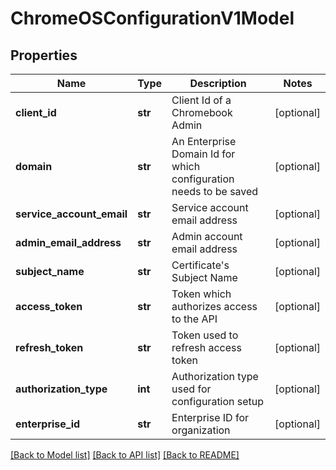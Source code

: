 # ChromeOSConfigurationV1Model

## Properties
Name | Type | Description | Notes
------------ | ------------- | ------------- | -------------
**client_id** | **str** | Client Id of a Chromebook Admin | [optional] 
**domain** | **str** | An Enterprise Domain Id for which configuration needs to be saved | [optional] 
**service_account_email** | **str** | Service account email address | [optional] 
**admin_email_address** | **str** | Admin account email address | [optional] 
**subject_name** | **str** | Certificate&#39;s Subject Name | [optional] 
**access_token** | **str** | Token which authorizes access to the API | [optional] 
**refresh_token** | **str** | Token used to refresh access token | [optional] 
**authorization_type** | **int** | Authorization type used for configuration setup | [optional] 
**enterprise_id** | **str** | Enterprise ID for organization | [optional] 

[[Back to Model list]](../README.md#documentation-for-models) [[Back to API list]](../README.md#documentation-for-api-endpoints) [[Back to README]](../README.md)


